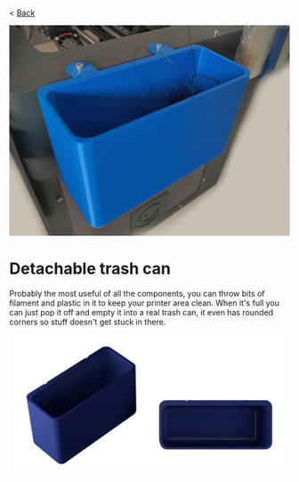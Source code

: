< [Back](../README.md)

![Photo of trash can (with stuff in it)](../images/trash-can.jpg)

# Detachable trash can

Probably the most useful of all the components, you can throw bits of filament and plastic in it to keep your printer area clean. When it's full you can just pop it off and empty it into a real trash can, it even has rounded corners so stuff doesn't get stuck in there.

![Render of the trash can](../images/renders/trash-can.png)
